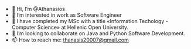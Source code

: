 - 👋 Hi, I’m @Athanasios
- 👀 I’m interested in work as Software Engineer
- 🌱 I have completed my MSc with a title «Information Techology - Computer Science» at Hellenic Open University.  
- 💞️ I’m looking to collaborate on Java and Python Software Development.
- 📫 How to reach me: thanasis20007@gmail.com



